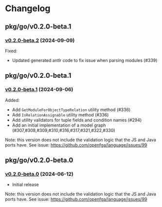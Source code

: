 # Changelog

## pkg/go/v0.2.0-beta.1

### [v0.2.0-beta.2](https://github.com/openfga/language/compare/pkg/go/v0.2.0-beta.1...pkg/go/v0.2.0-beta.2) (2024-09-09)

Fixed:

- Updated generated antlr code to fix issue when parsing modules (#339)

## pkg/go/v0.2.0-beta.1

### [v0.2.0-beta.1](https://github.com/openfga/language/compare/pkg/go/v0.2.0-beta.0...pkg/go/v0.2.0-beta.1) (2024-09-06)

Added:
- Add `GetModuleForObjectTypeRelation` utility method (#336)
- Add `IsRelationAssignable` utility method (#336)
- Add utility validators for tuple fields and condition names (#294)
- Add an initial implementation of a model graph (#307,#308,#309,#310,#316,#317,#321,#322,#330)

Note: this version does not include the validation logic that the JS and Java ports have. See issue: https://github.com/openfga/language/issues/99

## pkg/go/v0.2.0-beta.0

### [v0.2.0-beta.0](https://github.com/openfga/language/tree/a3958b8187145f3a1f98f1d7334ba49411521cc8/pkg/go) (2024-06-12)

- Initial release

Note: this version does not include the validation logic that the JS and Java ports have. See issue: https://github.com/openfga/language/issues/99
